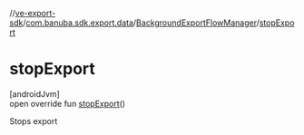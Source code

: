 //[ve-export-sdk](../../../index.md)/[com.banuba.sdk.export.data](../index.md)/[BackgroundExportFlowManager](index.md)/[stopExport](stop-export.md)

# stopExport

[androidJvm]\
open override fun [stopExport](stop-export.md)()

Stops export
